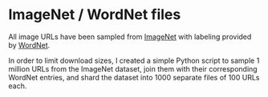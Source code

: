 # ImageNet / WordNet files
All image URLs have been sampled from [ImageNet](http://image-net.org/download-imageurls) with labeling provided by [WordNet](https://wordnet.princeton.edu/wordnet/download/).

In order to limit download sizes, I created a simple Python script to sample 1 million URLs from the ImageNet dataset, join them with their corresponding WordNet entries, and shard the dataset into 1000 separate files of 100 URLs each.
